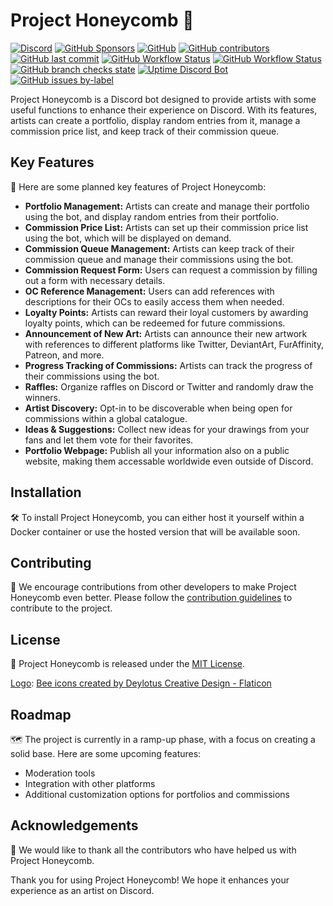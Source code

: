# Project Honeycomb 🐝

[![Discord](https://img.shields.io/discord/409333951212158977?color=7289da)](https://discord.gg/NQP7NA7RDG)
[![GitHub Sponsors](https://img.shields.io/github/sponsors/Anheledir)](https://github.com/sponsors/Anheledir)
[![GitHub](https://img.shields.io/github/license/Anheledir/Honeycomb)](https://github.com/Anheledir/Honeycomb/blob/main/LICENSE)
[![GitHub contributors](https://img.shields.io/github/contributors/Anheledir/Honeycomb)](https://github.com/Anheledir/Honeycomb/graphs/contributors)
[![GitHub last commit](https://img.shields.io/github/last-commit/Anheledir/Honeycomb)](https://github.com/Anheledir/Honeycomb/commits/main)
[![GitHub Workflow Status](https://img.shields.io/github/actions/workflow/status/Anheledir/Honeycomb/codeql.yml?label=CodeQL)](https://github.com/Anheledir/Honeycomb/actions/workflows/codeql.yml)
[![GitHub Workflow Status](https://img.shields.io/github/actions/workflow/status/Anheledir/Honeycomb/main_projecthoneycomb.yml?label=Azure%20Deployment)](https://github.com/Anheledir/Honeycomb/actions/workflows/main_projecthoneycomb.yml) [![GitHub branch checks state](https://img.shields.io/github/checks-status/Anheledir/Honeycomb/main)](https://github.com/Anheledir/Honeycomb/actions?query=branch%3Amain) [![Uptime Discord Bot](https://img.shields.io/uptimerobot/status/m793909898-a59e48b604b1e59f44950792)](https://stats.uptimerobot.com/vpoBKHEYWJ) [![GitHub issues by-label](https://img.shields.io/github/issues-raw/Anheledir/Honeycomb/translation)](https://github.com/Anheledir/Honeycomb/issues?q=is%3Aissue+is%3Aopen+label%3Atranslation)


Project Honeycomb is a Discord bot designed to provide artists with some useful functions to enhance their experience on Discord. With its features, artists can create a portfolio, display random entries from it, manage a commission price list, and keep track of their commission queue.

## Key Features

👀 Here are some planned key features of Project Honeycomb:

- **Portfolio Management:** Artists can create and manage their portfolio using the bot, and display random entries from their portfolio.
- **Commission Price List:** Artists can set up their commission price list using the bot, which will be displayed on demand.
- **Commission Queue Management:** Artists can keep track of their commission queue and manage their commissions using the bot.
- **Commission Request Form:** Users can request a commission by filling out a form with necessary details.
- **OC Reference Management:** Users can add references with descriptions for their OCs to easily access them when needed.
- **Loyalty Points:** Artists can reward their loyal customers by awarding loyalty points, which can be redeemed for future commissions.
- **Announcement of New Art:** Artists can announce their new artwork with references to different platforms like Twitter, DeviantArt, FurAffinity, Patreon, and more.
- **Progress Tracking of Commissions:** Artists can track the progress of their commissions using the bot.
- **Raffles:** Organize raffles on Discord or Twitter and randomly draw the winners.
- **Artist Discovery:** Opt-in to be discoverable when being open for commissions within a global catalogue.
- **Ideas & Suggestions:** Collect new ideas for your drawings from your fans and let them vote for their favorites.
- **Portfolio Webpage:** Publish all your information also on a public website, making them accessable worldwide even outside of Discord.

## Installation

🛠️ To install Project Honeycomb, you can either host it yourself within a Docker container or use the hosted version that will be available soon.

## Contributing

🤝 We encourage contributions from other developers to make Project Honeycomb even better. Please follow the [contribution guidelines](CONTRIBUTING.md) to contribute to the project.

## License

📝 Project Honeycomb is released under the [MIT License](LICENSE.txt).

[Logo](https://www.flaticon.com/free-icon/bee_7299846?term=bee&page=1&position=41&origin=tag&related_id=7299846): <a href="https://www.flaticon.com/free-icons/bee" title="bee icons">Bee icons created by Deylotus Creative Design - Flaticon</a>

## Roadmap

🗺️ The project is currently in a ramp-up phase, with a focus on creating a solid base. Here are some upcoming features:

- Moderation tools
- Integration with other platforms
- Additional customization options for portfolios and commissions

## Acknowledgements

🙏 We would like to thank all the contributors who have helped us with Project Honeycomb. 

Thank you for using Project Honeycomb! We hope it enhances your experience as an artist on Discord.
